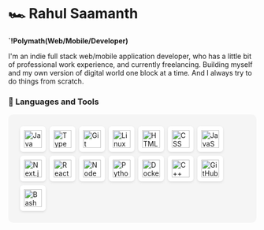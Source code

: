 # 🏎 Rahul Saamanth

**`!Polymath(Web/Mobile/Developer)**

I'm an indie full stack web/mobile application developer, who has a little bit of professional work experience, and currently freelancing.
Building myself and my own version of digital world one block at a time. And I always try to do things from scratch.

### 🧰 Languages and Tools

<div style="background-color: #f5f5f5; padding: 20px; border-radius: 10px; display: inline-block;">
  <img align="left" alt="Java" width="36px" style="padding: 8px; margin: 4px; background-color: white; border-radius: 6px; box-shadow: 0 2px 5px rgba(0,0,0,0.1);" src="https://cdn.jsdelivr.net/gh/devicons/devicon/icons/java/java-original.svg"/>
  <img align="left" alt="TypeScript" width="36px" style="padding: 8px; margin: 4px; background-color: white; border-radius: 6px; box-shadow: 0 2px 5px rgba(0,0,0,0.1);" src="https://cdn.jsdelivr.net/gh/devicons/devicon/icons/typescript/typescript-plain.svg" />
  <img align="left" alt="Git" width="36px" style="padding: 8px; margin: 4px; background-color: white; border-radius: 6px; box-shadow: 0 2px 5px rgba(0,0,0,0.1);" src="https://cdn.jsdelivr.net/gh/devicons/devicon/icons/git/git-original.svg" />
  <img align="left" alt="Linux" width="36px" style="padding: 8px; margin: 4px; background-color: white; border-radius: 6px; box-shadow: 0 2px 5px rgba(0,0,0,0.1);" src="https://cdn.jsdelivr.net/gh/devicons/devicon/icons/linux/linux-original.svg" />
  <img align="left" alt="HTML" width="36px" style="padding: 8px; margin: 4px; background-color: white; border-radius: 6px; box-shadow: 0 2px 5px rgba(0,0,0,0.1);" src="https://cdn.jsdelivr.net/gh/devicons/devicon/icons/html5/html5-plain.svg" />
  <img align="left" alt="CSS" width="36px" style="padding: 8px; margin: 4px; background-color: white; border-radius: 6px; box-shadow: 0 2px 5px rgba(0,0,0,0.1);" src="https://cdn.jsdelivr.net/gh/devicons/devicon/icons/css3/css3-plain.svg" />
  <img align="left" alt="JavaScript" width="36px" style="padding: 8px; margin: 4px; background-color: white; border-radius: 6px; box-shadow: 0 2px 5px rgba(0,0,0,0.1);" src="https://cdn.jsdelivr.net/gh/devicons/devicon/icons/javascript/javascript-plain.svg" />
  <img align="left" alt="Next.js" width="36px" style="padding: 8px; margin: 4px; background-color: white; border-radius: 6px; box-shadow: 0 2px 5px rgba(0,0,0,0.1);" src="https://cdn.jsdelivr.net/npm/simple-icons@3.13.0/icons/next-dot-js.svg" />
  <img align="left" alt="React" width="36px" style="padding: 8px; margin: 4px; background-color: white; border-radius: 6px; box-shadow: 0 2px 5px rgba(0,0,0,0.1);" src="https://cdn.jsdelivr.net/gh/devicons/devicon/icons/react/react-original.svg" />
  <img align="left" alt="NodeJS" width="36px" style="padding: 8px; margin: 4px; background-color: white; border-radius: 6px; box-shadow: 0 2px 5px rgba(0,0,0,0.1);" src="https://cdn.jsdelivr.net/gh/devicons/devicon/icons/nodejs/nodejs-original.svg" />
  <img align="left" alt="Python" width="36px" style="padding: 8px; margin: 4px; background-color: white; border-radius: 6px; box-shadow: 0 2px 5px rgba(0,0,0,0.1);" src="https://cdn.jsdelivr.net/gh/devicons/devicon/icons/python/python-plain.svg" />
  <img align="left" alt="Docker" width="36px" style="padding: 8px; margin: 4px; background-color: white; border-radius: 6px; box-shadow: 0 2px 5px rgba(0,0,0,0.1);" src="https://cdn.jsdelivr.net/gh/devicons/devicon@latest/icons/docker/docker-original.svg" />
  <img align="left" alt="C++" width="36px" style="padding: 8px; margin: 4px; background-color: white; border-radius: 6px; box-shadow: 0 2px 5px rgba(0,0,0,0.1);" src="https://cdn.jsdelivr.net/gh/devicons/devicon/icons/cplusplus/cplusplus-line.svg" />
  <img align="left" alt="GitHub" width="36px" style="padding: 8px; margin: 4px; background-color: white; border-radius: 6px; box-shadow: 0 2px 5px rgba(0,0,0,0.1);" src="https://cdn.jsdelivr.net/gh/devicons/devicon/icons/github/github-original.svg" />
  <img align="left" alt="Bash" width="36px" style="padding: 8px; margin: 4px; background-color: white; border-radius: 6px; box-shadow: 0 2px 5px rgba(0,0,0,0.1);" src="https://cdn.jsdelivr.net/gh/devicons/devicon/icons/bash/bash-original.svg" />
</div>
<br clear="all" />
<br/>
<!-- Add any additional sections below -->
